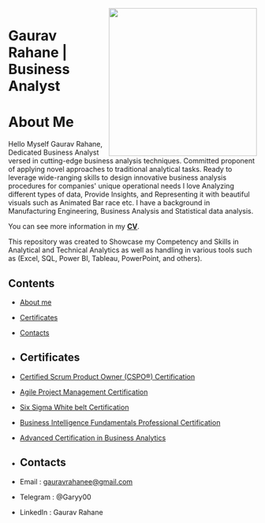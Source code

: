 <img src="https://files.catbox.moe/on47lc.png" align="Right" width="300" height="300"/>

# Gaurav Rahane | Business Analyst

# About Me
Hello Myself Gaurav Rahane, Dedicated Business Analyst versed in cutting-edge business analysis techniques. Committed proponent of applying novel approaches to traditional analytical tasks. Ready to leverage wide-ranging skills to design innovative business analysis procedures for companies' unique operational needs
I love Analyzing different types of data, Provide Insights, and Representing it with beautiful visuals such as Animated Bar race etc.
I have a background in Manufacturing Engineering, Business Analysis and Statistical data analysis.

You can see more information in my [**CV**](https://github.com/GauravRahane/MyPortfolio/blob/main/Curriculum%20Vitae.pdf).

This repository was created to Showcase my Competency and Skills in Analytical and Technical Analytics as well as handling in various tools such as (Excel, SQL, Power BI, Tableau, PowerPoint, and others).

## Contents
* [About me](#about-me)
* [Certificates](#certificates)
* [Contacts](#contacts)

* ## Certificates
* [Certified Scrum Product Owner (CSPO®) Certification](https://github.com/GauravRahane/MyPortfolio/blob/main/Certificates/Agile%20Project%20Management.pdf)
* [Agile Project Management Certification](https://github.com/GauravRahane/MyPortfolio/blob/main/Certificates/Agile%20Project%20Management.pdf)
* [Six Sigma White belt Certification](https://github.com/GauravRahane/MyPortfolio/blob/main/Certificates/Six%20sigma%20white%20belt.pdf)
* [Business Intelligence Fundamentals Professional Certification](https://github.com/GauravRahane/MyPortfolio/blob/main/Certificates/BIFPC.pdf)
* [Advanced Certification in Business Analytics](https://github.com/GauravRahane/MyPortfolio/blob/main/Certificates/BA%20Certificate.pdf)

* ## Contacts
* Email : gauravrahanee@gmail.com
* Telegram : @Garyy00
* LinkedIn : Gaurav Rahane

